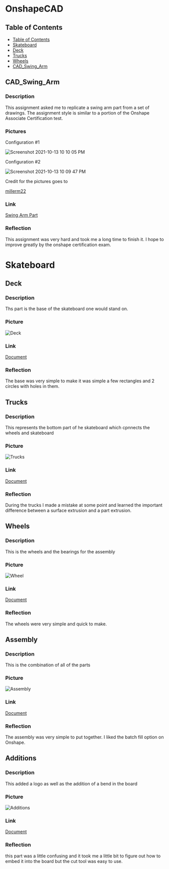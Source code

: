 # OnshapeCAD

## Table of Contents
* [Table of Contents](#TableOfContents)
* [Skateboard](#Skateboard)
* [Deck](#Deck)
* [Trucks](#Trucks)
* [Wheels](#Wheels)
* [CAD_Swing_Arm](#CAD_Swing_Arm)


## CAD_Swing_Arm 

### Description

This assignment asked me to replicate a swing arm part from a set of drawings. The assignment style is similar to a portion of the Onshape Associate Certification test.

### Pictures 

Configuration #1

![Screenshot 2021-10-13 10 10 05 PM](https://user-images.githubusercontent.com/89222808/137238893-1fb00671-a56e-4945-a0b9-d2524f2dbd67.png)

Configuration #2

![Screenshot 2021-10-13 10 09 47 PM](https://user-images.githubusercontent.com/89222808/137238944-1d552151-7784-423e-88ad-8f4976325d97.png)

Credit for the pictures goes to

[millerm22](https://github.com/millerm22)
### Link
[Swing Arm Part](https://cvilleschools.onshape.com/documents/e353807ba7e587d436412646/w/c19efe9f27fba69a69b56a1b/e/0c2ff10114b5de050efd034b)


### Reflection
This assignment was very hard and took me a long time to finish it. I hope to improve greatly by the onshape certification exam.
# Skateboard

## Deck

### Description
Ths part is the base of the skateboard one would stand on.
### Picture

![Deck](/deck.png)

### Link

[Document](https://cvilleschools.onshape.com/documents/7d7c99d7713d562d2ec6435f/w/ed540bc54d34140531a987b5/e/5a733f9b518e3d6235382ca9?renderMode=0&uiState=616dc8b0a2329723abe91423)

### Reflection
The base was very simple to make it was simple a few rectangles and 2 circles with holes in them.

## Trucks

### Description
This represents the bottom part of he skateboard which cpnnects the wheels and skateboard
### Picture

![Trucks](/Trucks.png)


### Link

[Document](https://cvilleschools.onshape.com/documents/7d7c99d7713d562d2ec6435f/w/ed540bc54d34140531a987b5/e/5a733f9b518e3d6235382ca9?renderMode=0&uiState=616dc8b0a2329723abe91423)

### Reflection
During the trucks I made a mistake at some point and learned the important difference between a surface extrusion and a part extrusion.



## Wheels

### Description
This is the wheels and the bearings for the assembly
### Picture

![Wheel](/Wheel.png)


### Link

[Document](https://cvilleschools.onshape.com/documents/7d7c99d7713d562d2ec6435f/w/ed540bc54d34140531a987b5/e/5a733f9b518e3d6235382ca9?renderMode=0&uiState=616dc8b0a2329723abe91423)

### Reflection
The wheels were very simple and quick to make.

## Assembly

### Description

This is the combination of all of the parts
### Picture

![Assembly](/assembly.png)


### Link

[Document](https://cvilleschools.onshape.com/documents/7d7c99d7713d562d2ec6435f/w/ed540bc54d34140531a987b5/e/5a733f9b518e3d6235382ca9?renderMode=0&uiState=616dc8b0a2329723abe91423)

### Reflection
The assembly was very simple to put together. I liked the batch fill option on Onshape.


## Additions

### Description

This added a logo as well as the addition of a bend in the board
### Picture

![Additions](/Final.png)


### Link

[Document](https://cvilleschools.onshape.com/documents/7d7c99d7713d562d2ec6435f/w/ed540bc54d34140531a987b5/e/5a733f9b518e3d6235382ca9?renderMode=0&uiState=616dc8b0a2329723abe91423)

### Reflection
this part was a little confusing and it took me a little bit to figure out how to embed it into the board but the cut tool was easy to use.
